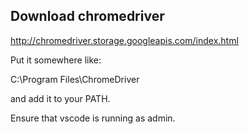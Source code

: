 


## Download chromedriver

http://chromedriver.storage.googleapis.com/index.html

Put it somewhere like:

C:\Program Files\ChromeDriver

and add it to your PATH.

Ensure that vscode is running as admin.